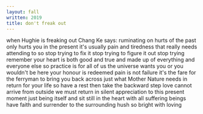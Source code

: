 ```yaml
---
layout: fall
written: 2019
title: don't freak out
---
```


<div class="poem">
when Hughie is freaking out  
Chang Ke says:  
ruminating on hurts of the past  
only hurts you in the present  
it's usually pain and tiredness  
that really needs attending to  
so stop trying to fix it  
stop trying to figure it out  
stop trying  
remember  
your heart is both good and true  
and made up of everything  
and everyone else  
so practice is for all of us  
the universe wants you  
or you wouldn't be here  
your honour is redeemed  
pain is not failure  
it's the fare for the ferryman  
to bring you back across  
just what Mother Nature needs  
in return for your life  
so have a rest  
then take the backward step  
love cannot arrive from outside  
we must return  
in silent appreciation  
to this present moment  
just being itself  
and sit still  
in the heart  
with all suffering beings  
have faith and surrender  
to the surrounding hush  
so bright  
with loving
</div>

